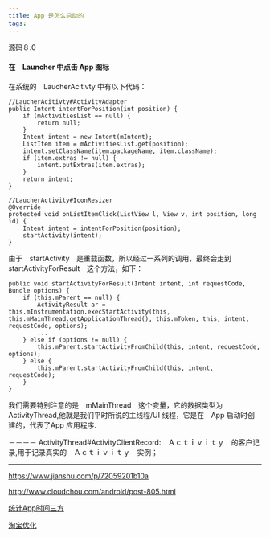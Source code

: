 ```yaml
---
title: App 是怎么启动的
tags:
---
```



源码８.0 

#### 在　Launcher 中点击 App 图标

在系统的　LaucherAcitivty 中有以下代码：

```
//LaucherAcitivty#ActivityAdapter
public Intent intentForPosition(int position) {
    if (mActivitiesList == null) {
        return null;
    }
    Intent intent = new Intent(mIntent);
    ListItem item = mActivitiesList.get(position);
    intent.setClassName(item.packageName, item.className);
    if (item.extras != null) {
        intent.putExtras(item.extras);
    }
    return intent;
}

//LaucherActivity#IconResizer
@Override
protected void onListItemClick(ListView l, View v, int position, long id) {
    Intent intent = intentForPosition(position);
    startActivity(intent);
}
```

由于　startActivity　是重载函数，所以经过一系列的调用，最终会走到　startActivityForResult　这个方法，如下：

```
public void startActivityForResult(Intent intent, int requestCode, Bundle options) {
    if (this.mParent == null) {
        ActivityResult ar = this.mInstrumentation.execStartActivity(this, this.mMainThread.getApplicationThread(), this.mToken, this, intent, requestCode, options);
        ...
    } else if (options != null) {
        this.mParent.startActivityFromChild(this, intent, requestCode, options);
    } else {
        this.mParent.startActivityFromChild(this, intent, requestCode);
    }
}
```

我们需要特别注意的是　mMainThread　这个变量，它的数据类型为　ActivityThread,他就是我们平时所说的主线程/UI 线程，它是在　App 启动时创建的，代表了App 应用程序.

















－－－－
ActivityThread#ActivityClientRecord:　Ａｃｔｉｖｉｔｙ　的客户记录,用于记录真实的　Ａｃｔｉｖｉｔｙ　实例；



----
https://www.jianshu.com/p/72059201b10a

http://www.cloudchou.com/android/post-805.html


[统计App时间三方](https://nimbledroid.com/)

[淘宝优化](https://yq.aliyun.com/articles/2696)